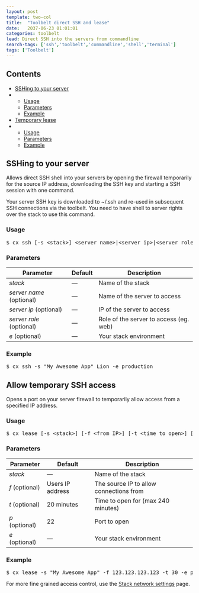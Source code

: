 ```yaml
---
layout: post
template: two-col
title:  "Toolbelt direct SSH and lease"
date:   2037-06-23 01:01:01
categories: toolbelt
lead: Direct SSH into the servers from commandline
search-tags: ['ssh','toolbelt','commandline','shell','terminal']
tags: ['Toolbelt']
---
```


<h2>Contents</h2>
<ul class="page-toc">
<li><a href="#ssh">SSHing to your server</a></li>
    <li>
        <ul>
            <li><a href="#usage1">Usage</a></li>
            <li><a href="#params">Parameters</a></li>            
            <li><a href="#example">Example</a></li>
        </ul>
    </li>
<li><a href="#temp">Temporary lease</a></li>
    <li>
        <ul>
            <li><a href="#usage2">Usage</a></li>
            <li><a href="#params2">Parameters</a></li>            
            <li><a href="#example2">Example</a></li>
        </ul>
    </li>    
</ul>

<h2 id="ssh">SSHing to your server</h2>
Allows direct SSH shell into your servers by opening the firewall temporarily for the source IP address, downloading the SSH key and starting a SSH session with one command. 

Your server SSH key is downloaded to ~/.ssh and re-used in subsequent SSH connections via the toolbelt. You need to have shell to server rights over the stack to use this command.

<h3 id="usage1">Usage</h3>

<pre class="prettyprint">
$ cx ssh [-s &lt;stack&gt;] &lt;server name&gt;|&lt;server ip&gt;|&lt;server role&gt;
</pre>

<h3 id="params">Parameters</h3>

<table class='table table-bordered table-striped table-small'>
    <thead>
        <tr>
            <th align="center">Parameter</th>
            <th align="center">Default</th>
            <th align="center">Description</th>
        </tr>
    </thead>
    <tbody>
        <tr>
            <td><i>stack</i></td>
            <td>&mdash;</td>
            <td>Name of the stack</td>
        </tr>
        <tr>
            <td><i>server name</i> (optional)</td>
            <td>&mdash;</td>
            <td>Name of the server to access</td>
        </tr>
        <tr>
            <td><i>server ip</i> (optional)</td>
            <td>&mdash;</td>
            <td>IP of the server to access</td>
        </tr>
        <tr>
            <td><i>server role</i> (optional)</td>
            <td>&mdash;</td>
            <td>Role of the server to access (eg. web)</td>
        </tr>
       <tr>
            <td><i>e</i> (optional)</td>
            <td>&mdash;</td>
            <td>Your stack environment</td>
        </tr>
    </tbody>
</table>

<h3 id="example">Example</h3>

<pre class="prettyprint">
$ cx ssh -s "My Awesome App" Lion -e production
</pre>

<h2 id="temp">Allow temporary SSH access</h2>
Opens a port on your server firewall to temporarily allow access from a specified IP address.

<h3 id="usage2">Usage</h3>

<pre class="prettyprint">
$ cx lease [-s &lt;stack&gt;] [-f &lt;from IP&gt;] [-t &lt;time to open&gt;] [-p &lt;port&gt;]
</pre>

<h3 id="params2">Parameters</h3>
<table class='table table-bordered table-striped table-small'>
    <thead>
        <tr>
            <th align="center">Parameter</th>
            <th align="center">Default</th>
            <th align="center">Description</th>
        </tr>
    </thead>
    <tbody>
        <tr>
            <td><i>stack</i></td>
            <td>&mdash;</td>
            <td>Name of the stack</td>
        </tr>
        <tr>
            <td><i>f</i> (optional)</td>
            <td>Users IP address</td>
            <td>The source IP to allow connections from</td>
        </tr>
        <tr>
            <td><i>t</i> (optional)</td>
            <td>20 minutes</td>
            <td>Time to open for (max 240 minutes)</td>
        </tr>
        <tr>
            <td><i>p</i> (optional)</td>
            <td>22</td>
            <td>Port to open</td>
        </tr>
        <tr>
            <td><i>e</i> (optional)</td>
            <td>&mdash;</td>
            <td>Your stack environment</td>
        </tr>
    </tbody>
</table>

<h3 id="example2">Example</h3>

<pre class="prettyprint">
$ cx lease -s "My Awesome App" -f 123.123.123.123 -t 30 -e production
</pre>

For more fine grained access control, use the [Stack network settings](/building-your-stack/stack-network-settings) page.

